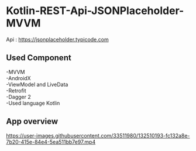 # Kotlin-REST-Api-JSONPlaceholder-MVVM

Api : https://jsonplaceholder.typicode.com

## Used Component
-MVVM <br/>
-AndroidX <br/>
-ViewModel and LiveData <br/>
-Retrofit <br/>
-Dagger 2 <br/>
-Used language Kotlin

## App overview 

https://user-images.githubusercontent.com/33511980/132510193-fc132a8e-7b20-415e-84e4-5ea511bb7e97.mp4
